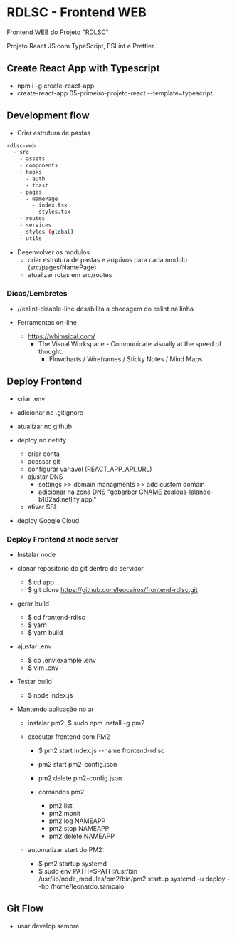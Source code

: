 # RDLSC - Frontend WEB

Frontend WEB do Projeto "RDLSC"

Projeto React JS com TypeScript, ESLint e Prettier.


## Create React App with Typescript

* npm i -g create-react-app
* create-react-app 05-primeiro-projeto-react --template=typescript

## Development flow

* Criar estrutura de pastas
```bash
rdlsc-web
  - src
    - assets
    - components
    - hooks
      - auth
      - toast
    - pages
      - NamePage
        - index.tsx
        - styles.tsx
    - routes
    - services
    - styles (global)
    - utils
```
* Desenvolver os modulos
  * criar estrutura de pastas e arquivos para cada modulo (src/pages/NamePage)
  * atualizar rotas em src/routes


### Dicas/Lembretes

* //eslint-disable-line
  desabilita a checagem do eslint na linha

* Ferramentas on-line
  - https://whimsical.com/
    - The Visual Workspace - Communicate visually at the speed of thought.
      * Flowcharts / Wireframes / Sticky Notes / Mind Maps

## Deploy Frontend

* criar .env
* adicionar no  .gitignore
* atualizar no github
* deploy no netlify
  * criar conta
  * acessar git
  * configurar variavel (REACT_APP_API_URL)
  * ajustar DNS
    * settings >> domain managments >> add custom domain
    * adicionar na zona DNS "gobarber CNAME zealous-lalande-b182ad.netlify.app."
  * ativar SSL

* deploy Google Cloud

### Deploy Frontend at node server

* Instalar node

* clonar repositorio do git dentro do servidor
  * $ cd app
  * $ git clone https://github.com/leocairos/frontend-rdlsc.git
* gerar build
  * $ cd frontend-rdlsc
  * $ yarn
  * $ yarn build

* ajustar .env
  * $ cp .env.example .env
  * $ vim .env

* Testar build
  * $ node index.js

* Mantendo aplicação no ar

  * instalar pm2: $ sudo npm install -g pm2
  * executar frontend com PM2
    * $ pm2 start index.js --name frontend-rdlsc

    *  pm2 start pm2-config.json
    *  pm2 delete pm2-config.json

    * comandos pm2
      * pm2 list
      * pm2 monit
      * pm2 log NAMEAPP
      * pm2 stop NAMEAPP
      * pm2 delete NAMEAPP

  * automatizar start do PM2:
    * $ pm2 startup systemd
    * $ sudo env PATH=$PATH:/usr/bin /usr/lib/node_modules/pm2/bin/pm2 startup systemd -u deploy --hp /home/leonardo.sampaio


## Git Flow
  * usar develop sempre

